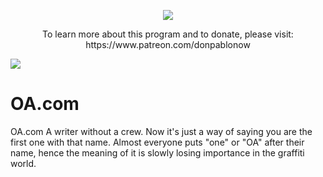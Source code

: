 <p align="center"><a href="https://www.patreon.com/donpablonow"><img align="center" src="https://raw.githubusercontent.com/donPabloNow/donPabloNow/main/assets/sponsor.png" /></a></p>

<p align="center">To learn more about this program and to donate, please visit: https://www.patreon.com/donpablonow</p>

<img src="https://github.com/donPabloNow/donPabloNow/raw/main/assets/Wave_2400.gif"/>

# OA.com

OA.com A writer without a crew. Now it's just a way of saying you are the first one with that name. Almost everyone
puts "one" or "OA" after their name, hence the meaning of it is slowly losing importance in the graffiti world.
